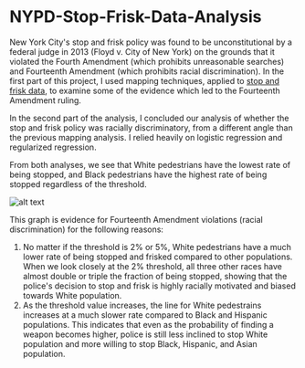 # NYPD-Stop-Frisk-Data-Analysis

New York City's stop and frisk policy was found to be unconstitutional by a federal judge in 2013 (Floyd v. City of New York) on the grounds that it violated the Fourth Amendment (which prohibits unreasonable searches) and Fourteenth Amendment (which prohibits racial discrimination). In the first part of this project, I used mapping techniques, applied to [stop and frisk data](https://5harad.com/data/sqf.RData), to examine some of the evidence which led to the Fourteenth Amendment ruling.

In the second part of the analysis, I concluded our analysis of whether the stop and frisk policy was racially discriminatory, from a different angle than the previous mapping analysis. I relied heavily on logistic regression and regularized regression.

From both analyses, we see that White pedestrians have the lowest rate of being stopped, and Black pedestrians have the highest rate of being stopped regardless of the threshold. 

![alt text]([https://github.com/[hltro]/[NYPD-Stop-Frisk-Data-Analysis]/blob/[main]/fraction-stopped-vs-probability-of-weapon-possession.png](https://github.com/hltro/NYPD-Stop-Frisk-Data-Analysis/blob/main/fraction-stopped-vs-probability-of-weapon-possession.png))

This graph is evidence for Fourteenth Amendment violations (racial discrimination) for the following reasons:
1) No matter if the threshold is 2% or 5%, White pedestrians have a much lower rate of being stopped and frisked compared to other populations. When we look closely at the 2% threshold, all three other races have almost double or triple the fraction of being stopped, showing that the police's decision to stop and frisk is highly racially motivated and biased towards White population.
2) As the threshold value increases, the line for White pedestrains increases at a much slower rate compared to Black and Hispanic populations. This indicates that even as the probability of finding a weapon becomes higher, police is still less inclined to stop White population and more willing to stop Black, Hispanic, and Asian population. 
